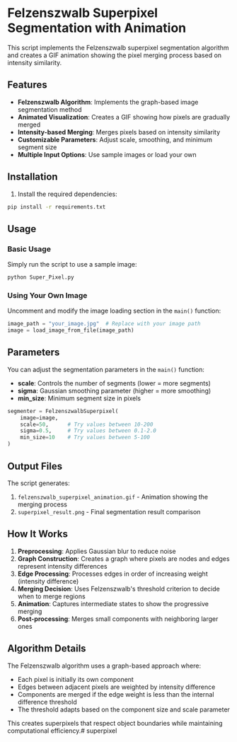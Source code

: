 # Felzenszwalb Superpixel Segmentation with Animation

This script implements the Felzenszwalb superpixel segmentation algorithm and creates a GIF animation showing the pixel merging process based on intensity similarity.

## Features

- **Felzenszwalb Algorithm**: Implements the graph-based image segmentation method
- **Animated Visualization**: Creates a GIF showing how pixels are gradually merged
- **Intensity-based Merging**: Merges pixels based on intensity similarity
- **Customizable Parameters**: Adjust scale, smoothing, and minimum segment size
- **Multiple Input Options**: Use sample images or load your own

## Installation

1. Install the required dependencies:
```bash
pip install -r requirements.txt
```

## Usage

### Basic Usage
Simply run the script to use a sample image:
```bash
python Super_Pixel.py
```

### Using Your Own Image
Uncomment and modify the image loading section in the `main()` function:
```python
image_path = "your_image.jpg"  # Replace with your image path
image = load_image_from_file(image_path)
```

## Parameters

You can adjust the segmentation parameters in the `main()` function:

- **scale**: Controls the number of segments (lower = more segments)
- **sigma**: Gaussian smoothing parameter (higher = more smoothing)
- **min_size**: Minimum segment size in pixels

```python
segmenter = FelzenszwalbSuperpixel(
    image=image,
    scale=50,      # Try values between 10-200
    sigma=0.5,     # Try values between 0.1-2.0
    min_size=10    # Try values between 5-100
)
```

## Output Files

The script generates:
1. `felzenszwalb_superpixel_animation.gif` - Animation showing the merging process
2. `superpixel_result.png` - Final segmentation result comparison

## How It Works

1. **Preprocessing**: Applies Gaussian blur to reduce noise
2. **Graph Construction**: Creates a graph where pixels are nodes and edges represent intensity differences
3. **Edge Processing**: Processes edges in order of increasing weight (intensity difference)
4. **Merging Decision**: Uses Felzenszwalb's threshold criterion to decide when to merge regions
5. **Animation**: Captures intermediate states to show the progressive merging
6. **Post-processing**: Merges small components with neighboring larger ones

## Algorithm Details

The Felzenszwalb algorithm uses a graph-based approach where:
- Each pixel is initially its own component
- Edges between adjacent pixels are weighted by intensity difference
- Components are merged if the edge weight is less than the internal difference threshold
- The threshold adapts based on the component size and scale parameter

This creates superpixels that respect object boundaries while maintaining computational efficiency.#   s u p e r p i x e l  
 